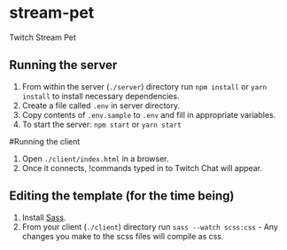 # stream-pet
Twitch Stream Pet

## Running the server

1. From within the server (`./server`) directory run
`npm install` or `yarn install` to install necessary dependencies.
2. Create a file called `.env` in server directory.
3. Copy contents of `.env.sample` to `.env` and fill in appropriate variables.
4. To start the server: `npm start` or `yarn start`

#Running the client

1. Open `./client/index.html` in a browser.
2. Once it connects, !commands typed in to Twitch Chat will appear.

## Editing the template (for the time being)

1. Install [Sass](https://sass-lang.com/install).
2. From your client (`./client`) directory run `sass --watch scss:css` - Any changes you make to the scss files will compile as css.

